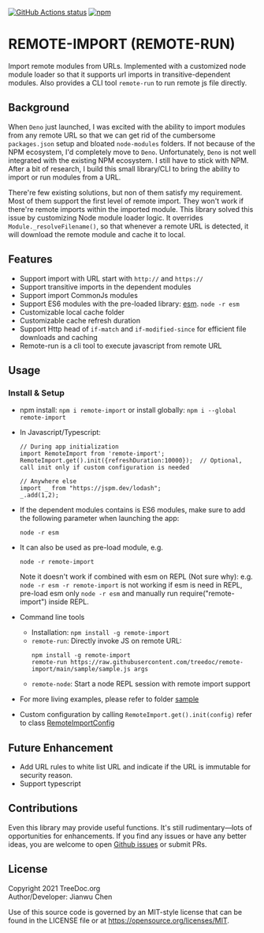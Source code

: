 <a href="https://github.com/treedoc/remote-import"><img alt="GitHub Actions status" src="https://github.com/treedoc/remote-import/workflows/Node%20CI/badge.svg"></a> 
<a href='https://www.npmjs.com/package/remote-import' target="_blank"><img alt="npm" src="https://img.shields.io/npm/v/remote-import"></a>

# REMOTE-IMPORT (REMOTE-RUN)

Import remote modules from URLs. Implemented with a customized node module loader so that it supports url imports in transitive-dependent modules. Also provides a CLI tool `remote-run` to run remote js file directly. 

## Background

When `Deno` just launched, I was excited with the ability to import modules from any remote URL so that we can get rid of the cumbersome `packages.json` setup and bloated `node-modules` folders. If not because of the NPM ecosystem, I'd completely move to `Deno`. Unfortunately, `Deno` is not well integrated with the existing NPM ecosystem. I still have to stick with NPM. After a bit of research, I build this small library/CLI to bring the ability to import or run modules from a URL. 

There're few existing solutions, but non of them satisfy my requirement. Most of them support the first level of remote import. They won't work if there're remote imports within the imported module. This library solved this issue by customizing Node module loader logic. It overrides `Module._resolveFilename()`, so that whenever a remote URL is detected, it will download the remote module and cache it to local. 

## Features
- Support import with URL start with  `http://` and `https://`
- Support transitive imports in the dependent modules
- Support import CommonJs modules
- Support ES6 modules with the pre-loaded library: [esm](https://www.npmjs.com/package/esm). `node -r esm `
- Customizable local cache folder
- Customizable cache refresh duration
- Support Http head of `if-match` and `if-modified-since` for efficient file downloads and caching
- Remote-run is a cli tool to execute javascript from remote URL

## Usage

### Install & Setup
- npm install: `npm i remote-import` or install globally: `npm i --global remote-import`
- In Javascript/Typescript:
  ```
  // During app initialization
  import RemoteImport from 'remote-import';
  RemoteImport.get().init({refreshDuration:10000});  // Optional, call init only if custom configuration is needed

  // Anywhere else
  import _ from "https://jspm.dev/lodash";
  _.add(1,2);

  ```
- If the dependent modules contains is ES6 modules, make sure to add the following parameter when launching the app:
  ```
  node -r esm 
  ```
- It can also be used as pre-load module, e.g.
  ```
  node -r remote-import
  ```
  Note it doesn't work if combined with esm on REPL (Not sure why): e.g. `node -r esm -r remote-import` is not working
  if esm is need in REPL, pre-load esm only `node -r esm` and manually run require("remote-import") inside REPL.
  
- Command line tools
  - Installation:  `npm install -g remote-import`
  - `remote-run`: Directly invoke JS on remote URL:
    ```
    npm install -g remote-import
    remote-run https://raw.githubusercontent.com/treedoc/remote-import/main/sample/sample.js args
    ```
  - `remote-node`: Start a node REPL session with remote import support
- For more living examples, please refer to folder [sample](https://github.com/treedoc/remote-import/tree/main/sample)
- Custom configuration by calling `RemoteImport.get().init(config)` refer to class [RemoteImportConfig](https://github.com/treedoc/remote-import/blob/d8839de1adab6cad00dad0d4106e389550d426b5/src/RemoteImport.ts#L25)

## Future Enhancement
- Add URL rules to white list URL and indicate if the URL is immutable for security reason.
- Support typescript

## Contributions

Even this library may provide useful functions. It's still rudimentary—lots of opportunities for enhancements. If you find any issues or have any better ideas, you are welcome to open [Github issues](https://github.com/treedoc/remote-import/issues) or submit PRs.

## License

Copyright 2021 TreeDoc.org <BR>
Author/Developer: Jianwu Chen

Use of this source code is governed by an MIT-style license that can be found in the LICENSE file or at <https://opensource.org/licenses/MIT>.

